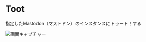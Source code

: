 # Toot
指定したMastodon（マストドン）のインスタンスにトゥート！する

![画面キャプチャー](https://github.com/kenjinote/Toot/wiki/preview.png "画面キャプチャー")
